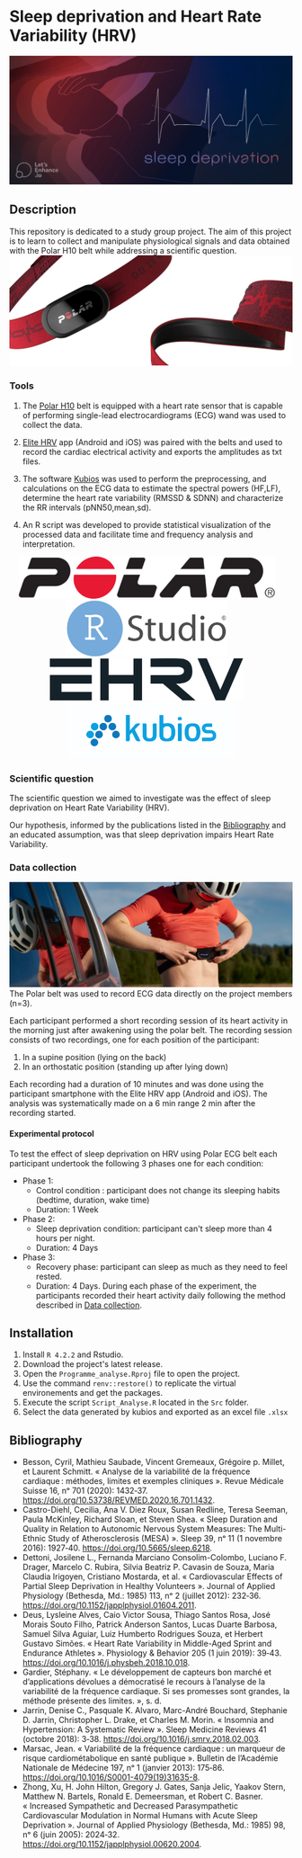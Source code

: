# Sleep deprivation and Heart Rate Variability (HRV) 

![Project artwork](Doc/img/HRV_and_Sleep_Deprivation_550_250_LE_digital_art_x4.jpg)
 ## Description
 This repository is dedicated to a study group project. The aim of this project is to learn to collect and manipulate physiological signals and data obtained with the Polar H10 belt while addressing a scientific question. 
 ![Polar H10 artwork 1](Doc/img/polar_red.jpg)

 ### Tools
 1. The [Polar H10](https://www.polar.com/en/sensors/h10-heart-rate-sensor) belt is equipped with a heart rate sensor that is capable of performing single-lead electrocardiograms (ECG) wand was used to collect the data.

 2. [Elite HRV](https://elitehrv.com/) app (Android and iOS) was paired with the belts and used to record the cardiac electrical activity and exports the amplitudes as txt files.

 3. The software [Kubios](https://www.kubios.com/) was used to perform the preprocessing, and calculations on the ECG data to estimate the spectral powers (HF,LF), determine the heart rate variability (RMSSD & SDNN) and characterize the RR intervals (pNN50,mean,sd).

 4. An R script was developed to provide statistical visualization of the processed data and facilitate time and frequency analysis and interpretation.

 <p align="center">
  <img src="Doc/img/Polar_Electro_Logo.svg" height="75" alt="Logo 1" />&nbsp;&nbsp;&nbsp;&nbsp;
  <img src="Doc/img/RStudio_logo_flat.svg" height="100" alt="Logo 2" />&nbsp;&nbsp;&nbsp;&nbsp;
  <img src="Doc/img/EHRV_Darklogo.svg" height="75" alt="Logo 3" />&nbsp;&nbsp;&nbsp;&nbsp;
  <img src="Doc/img/kubios-600x200-1.svg" height="100" alt="Logo 4" />
</p>
 
 ### Scientific question

The scientific question we aimed to investigate was the effect of sleep deprivation on Heart Rate Variability (HRV).

Our hypothesis, informed by the publications listed in the [Bibliography](##Bibliography) and an educated assumption, was that sleep deprivation impairs Heart Rate Variability.

 ### Data collection
 ![Polar H10 artwork 2](Doc/img/h10-preview-l-min.jpg)
 The Polar belt was used to record ECG data directly on the project members (n=3).
 
 Each participant performed a short recording session of its heart activity in the morning just after awakening using the polar belt.
 The recording session consists of two recordings, one for each position of the participant:
1. In a supine position (lying on the back)
2. In an orthostatic position (standing up after lying down)

 Each recording had a duration of 10 minutes and was done using the participant smartphone with the Elite HRV app (Android and iOS). The analysis was systematically made on a 6 min range 2 min after the recording started.

 #### Experimental protocol
 To test the effect of sleep deprivation on HRV using Polar ECG belt each participant undertook the following 3 phases one for each condition:
 - Phase 1:
    - Control condition : participant does not change its sleeping habits (bedtime, duration, wake time)
    - Duration: 1 Week
 - Phase 2:
    - Sleep deprivation condition: participant can't sleep more than 4 hours per night.
    - Duration: 4 Days
 - Phase 3: 
    - Recovery phase: participant can sleep as much as they need to feel rested.
    - Duration: 4 Days.
 During each phase of the experiment, the participants recorded their heart activity daily following the method described in [Data collection](###Data_collection).

## Installation

1. Install `R 4.2.2` and Rstudio.
2. Download the project's latest release.
3. Open the `Programme_analyse.Rproj` file to open the project.
4. Use the command `renv::restore()` to replicate the virtual environements and get the packages.
5. Execute the script `Script_Analyse.R` located in the `Src` folder.
6. Select the data generated by kubios and exported as an excel file `.xlsx`

## Bibliography
- Besson, Cyril, Mathieu Saubade, Vincent Gremeaux, Grégoire p. Millet, et Laurent Schmitt. « Analyse de la variabilité de la fréquence cardiaque : méthodes, limites et exemples cliniques ». Revue Médicale Suisse 16, nᵒ 701 (2020): 1432‑37. https://doi.org/10.53738/REVMED.2020.16.701.1432.
- Castro-Diehl, Cecilia, Ana V. Diez Roux, Susan Redline, Teresa Seeman, Paula McKinley, Richard Sloan, et Steven Shea. « Sleep Duration and Quality in Relation to Autonomic Nervous System Measures: The Multi-Ethnic Study of Atherosclerosis (MESA) ». Sleep 39, nᵒ 11 (1 novembre 2016): 1927‑40. https://doi.org/10.5665/sleep.6218.
- Dettoni, Josilene L., Fernanda Marciano Consolim-Colombo, Luciano F. Drager, Marcelo C. Rubira, Silvia Beatriz P. Cavasin de Souza, Maria Claudia Irigoyen, Cristiano Mostarda, et al. « Cardiovascular Effects of Partial Sleep Deprivation in Healthy Volunteers ». Journal of Applied Physiology (Bethesda, Md.: 1985) 113, nᵒ 2 (juillet 2012): 232‑36. https://doi.org/10.1152/japplphysiol.01604.2011.
- Deus, Lysleine Alves, Caio Victor Sousa, Thiago Santos Rosa, José Morais Souto Filho, Patrick Anderson Santos, Lucas Duarte Barbosa, Samuel Silva Aguiar, Luiz Humberto Rodrigues Souza, et Herbert Gustavo Simões. « Heart Rate Variability in Middle-Aged Sprint and Endurance Athletes ». Physiology & Behavior 205 (1 juin 2019): 39‑43. https://doi.org/10.1016/j.physbeh.2018.10.018.
- Gardier, Stéphany. « Le développement de capteurs bon marché et d’applications dévolues a démocratisé le recours à l’analyse de la variabilité de la fréquence cardiaque. Si ses promesses sont grandes, la méthode présente des limites. », s. d.
- Jarrin, Denise C., Pasquale K. Alvaro, Marc-André Bouchard, Stephanie D. Jarrin, Christopher L. Drake, et Charles M. Morin. « Insomnia and Hypertension: A Systematic Review ». Sleep Medicine Reviews 41 (octobre 2018): 3‑38. https://doi.org/10.1016/j.smrv.2018.02.003.
- Marsac, Jean. « Variabilité de la fréquence cardiaque : un marqueur de risque cardiométabolique en santé publique ». Bulletin de l’Académie Nationale de Médecine 197, nᵒ 1 (janvier 2013): 175‑86. https://doi.org/10.1016/S0001-4079(19)31635-8.
- Zhong, Xu, H. John Hilton, Gregory J. Gates, Sanja Jelic, Yaakov Stern, Matthew N. Bartels, Ronald E. Demeersman, et Robert C. Basner. « Increased Sympathetic and Decreased Parasympathetic Cardiovascular Modulation in Normal Humans with Acute Sleep Deprivation ». Journal of Applied Physiology (Bethesda, Md.: 1985) 98, nᵒ 6 (juin 2005): 2024‑32. https://doi.org/10.1152/japplphysiol.00620.2004.
